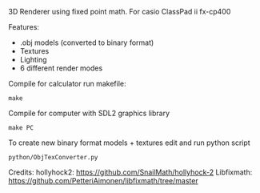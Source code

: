 3D Renderer using fixed point math. For casio ClassPad ii fx-cp400

Features:
- .obj models (converted to binary format)
- Textures
- Lighting
- 6 different render modes

Compile for calculator run makefile:
```
make
```

Compile for computer with SDL2 graphics library
```
make PC
```

To create new binary format models + textures edit and run python script
```
python/ObjTexConverter.py
```

Credits:
hollyhock2: https://github.com/SnailMath/hollyhock-2
Libfixmath: https://github.com/PetteriAimonen/libfixmath/tree/master
